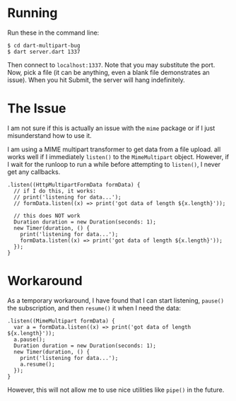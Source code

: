 # Running

Run these in the command line:

    $ cd dart-multipart-bug
    $ dart server.dart 1337

Then connect to `localhost:1337`. Note that you may substitute the port. Now, pick a file (it can be anything, even a blank file demonstrates an issue). When you hit Submit, the server will hang indefinitely.

# The Issue

I am not sure if this is actually an issue with the `mime` package or if I just misunderstand how to use it.

I am using a MIME multipart transformer to get data from a file upload. all works well if I immediately `listen()` to the `MimeMultipart` object. However, if I wait for the runloop to run a while before attempting to `listen()`, I never get any callbacks.

    .listen((HttpMultipartFormData formData) {
      // if I do this, it works:
      // print('listening for data...');
      // formData.listen((x) => print('got data of length ${x.length}'));
      
      // this does NOT work
      Duration duration = new Duration(seconds: 1);
      new Timer(duration, () {
        print('listening for data...');
        formData.listen((x) => print('got data of length ${x.length}'));
      });
    }

# Workaround

As a temporary workaround, I have found that I can start listening, `pause()` the subscription, and then `resume()` it when I need the data:

    .listen((MimeMultipart formData) {
      var a = formData.listen((x) => print('got data of length ${x.length}'));
      a.pause();
      Duration duration = new Duration(seconds: 1);
      new Timer(duration, () {
        print('listening for data...');
        a.resume();
      });
    }

However, this will not allow me to use nice utilities like `pipe()` in the future.
